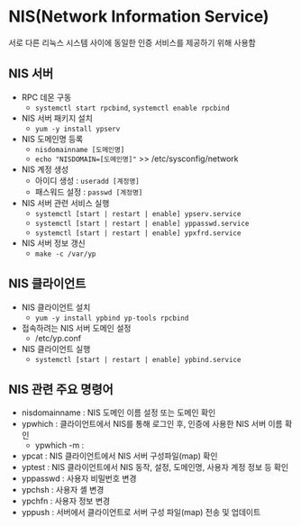 # NIS(Network Information Service)

서로 다른 리눅스 시스템 사이에 동일한 인증 서비스를 제공하기 위해 사용함

## NIS 서버
- RPC 데몬 구동
  - ```systemctl start rpcbind```, ```systemctl enable rpcbind```
- NIS 서버 패키지 설치
  - ```yum -y install ypserv```
- NIS 도메인명 등록
  - ```nisdomainname [도메인명]```
  - ```echo "NISDOMAIN=[도메인명]"``` >> /etc/sysconfig/network
- NIS 계정 생성
  - 아이디 생성 : ```useradd [계정명]```
  - 패스워드 설정 : ```passwd [계정명]```
- NIS 서버 관련 서비스 실행
  - ```systemctl [start | restart | enable] ypserv.service```
  - ```systemctl [start | restart | enable] yppasswd.service```
  - ```systemctl [start | restart | enable] ypxfrd.service```
- NIS 서버 정보 갱신
  - ```make -c /var/yp```

## NIS 클라이언트
- NIS 클라이언트 설치
  - ```yum -y install ypbind yp-tools rpcbind```
- 접속하려는 NIS 서버 도메인 설정
  - /etc/yp.conf
- NIS 클라이언트 실행
  - ```systemctl [start | restart | enable] ypbind.service```

## NIS 관련 주요 명령어
- nisdomainname : NIS 도메인 이름 설정 또는 도메인 확인
- ypwhich : 클라이언트에서 NIS를 통해 로그인 후, 인증에 사용한 NIS 서버 이름 확인
  - ypwhich -m : 
- ypcat : NIS 클라이언트에서 NIS 서버 구성파일(map) 확인
- yptest : NIS 클라이언트에서 NIS 동작, 설정, 도메인명, 사용자 계정 정보 등 확인
- yppasswd : 사용자 비밀번호 변경
- ypchsh : 사용자 셸 변경
- ypchfn : 사용자 정보 변경
- yppush : 서버에서 클라이언트로 서버 구성 파일(map) 전송 및 업데이트











